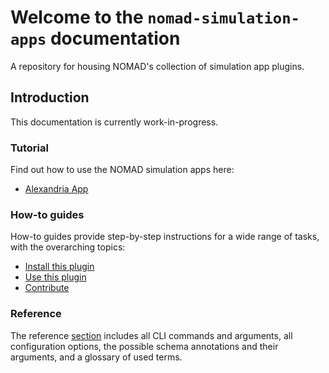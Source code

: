 # Welcome to the `nomad-simulation-apps` documentation

A repository for housing NOMAD's collection of simulation app plugins.

## Introduction

This documentation is currently work-in-progress.

<div markdown="block" class="home-grid">
<div markdown="block">

### Tutorial

Find out how to use the NOMAD simulation apps here:

- [Alexandria App](tutorial/alexandria.md)

</div>
<div markdown="block">

### How-to guides

How-to guides provide step-by-step instructions for a wide range of tasks, with the overarching topics:

- [Install this plugin](how_to/install_this_plugin.md)
- [Use this plugin](how_to/use_this_plugin.md)
- [Contribute](how_to/contribute.md)

</div>

<div markdown="block">

### Reference

The reference [section](reference/references.md) includes all CLI commands and arguments, all configuration options,
the possible schema annotations and their arguments, and a glossary of used terms.

</div>
</div>
